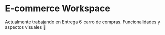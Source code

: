 # E-commerce Workspace
Actualmente trabajando en Entrega 6, carro de compras. Funcionalidades y aspectos visuales 🚧
